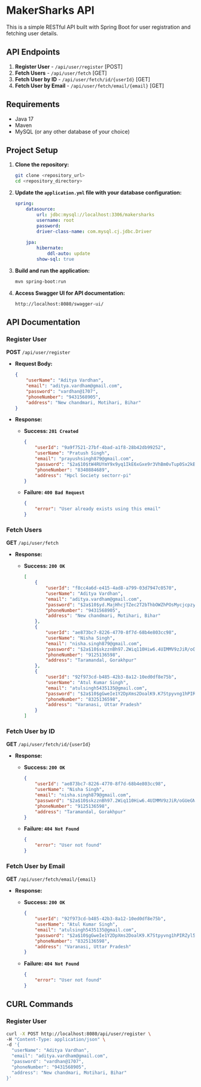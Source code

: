 # MakerSharks API

This is a simple RESTful API built with Spring Boot for user registration and fetching user details.

## API Endpoints

1. **Register User** - `/api/user/register` [POST]
2. **Fetch Users** - `/api/user/fetch` [GET]
3. **Fetch User by ID** - `/api/user/fetch/id/{userId}` [GET]
4. **Fetch User by Email** - `/api/user/fetch/email/{email}` [GET]

## Requirements

- Java 17
- Maven
- MySQL (or any other database of your choice)

## Project Setup

1. **Clone the repository:**

    ```sh
    git clone <repository_url>
    cd <repository_directory>
    ```

2. **Update the `application.yml` file with your database configuration:**

    ```yaml
    spring:
        datasource:
            url: jdbc:mysql://localhost:3306/makersharks
            username: root
            password: 
            driver-class-name: com.mysql.cj.jdbc.Driver
        
        jpa:
            hibernate:
                ddl-auto: update
            show-sql: true
    ```

3. **Build and run the application:**

    ```sh
    mvn spring-boot:run
    ```

4. **Access Swagger UI for API documentation:**

    ```
    http://localhost:8080/swagger-ui/
    ```

## API Documentation

### Register User

**POST** `/api/user/register`

- **Request Body:**

    ```json
    {
        "userName": "Aditya Vardhan",
        "email": "aditya.vardham@gmail.com",
        "password": "vardhan@1707",
        "phoneNumber": "9431568905",
        "address": "New chandmari, Motihari, Bihar"
    }
    ```

- **Response:**

    - **Success: `201 Created`**

        ```json
        {
            "userId": "9a9f7521-27bf-4bad-a1f8-28b42db99252",
            "userName": "Pratush Singh",
            "email": "prayushsingh879@gmail.com",
            "password": "$2a$10$tW4RUYmY9x9yq1IkE6xGxe9r3VhBm0vTup0Sx2kBxQChhuL5Vg8c2",
            "phoneNumber": "8340884689",
            "address": "Hpcl Society sectorr-pi"
        }
        ```

    - **Failure: `400 Bad Request`**

        ```json
        {
            "error": "User already exists using this email"
        }
        ```

### Fetch Users

**GET** `/api/user/fetch`

- **Response:**

    - **Success: `200 OK`**

        ```json
        [
            {
                "userId": "f8cc4a6d-e415-4ad8-a799-03d7947c0570",
                "userName": "Aditya Vardhan",
                "email": "aditya.vardham@gmail.com",
                "password": "$2a$10$yd.MajHhcjTZec2T2bThbOWZhPOsMycjcpzyYI/DlZ2Cnblg2CRxG",
                "phoneNumber": "9431568905",
                "address": "New chandmari, Motihari, Bihar"
            },
            {
                "userId": "ae873bc7-8226-4770-8f7d-68b4e803cc98",
                "userName": "Nisha Singh",
                "email": "nisha.singh879@gmail.com",
                "password": "$2a$10$skzznBh97.2Wiq110Hiw6.4UIMMV9zJiR/oGUeGNaIxFhd6Fh6hRS",
                "phoneNumber": "9125136598",
                "address": "Taramandal, Gorakhpur"
            },
            {
                "userId": "92f973cd-b485-42b3-8a12-10ed0df8e75b",
                "userName": "Atul Kumar Singh",
                "email": "atulsingh5435135@gmail.com",
                "password": "$2a$10$gGweIe1Y2DpXms2DoalK9.K7Stpyvng1hPIRZyl5iE3.WUjqznkr.",
                "phoneNumber": "8325136598",
                "address": "Varanasi, Uttar Pradesh"
            }
        ]
        ```

### Fetch User by ID

**GET** `/api/user/fetch/id/{userId}`

- **Response:**

    - **Success: `200 OK`**

        ```json
        {
            "userId": "ae873bc7-8226-4770-8f7d-68b4e803cc98",
            "userName": "Nisha Singh",
            "email": "nisha.singh879@gmail.com",
            "password": "$2a$10$skzznBh97.2Wiq110Hiw6.4UIMMV9zJiR/oGUeGNaIxFhd6Fh6hRS",
            "phoneNumber": "9125136598",
            "address": "Taramandal, Gorakhpur"
        }
        ```

    - **Failure: `404 Not Found`**

        ```json
        {
            "error": "User not found"
        }
        ```

### Fetch User by Email

**GET** `/api/user/fetch/email/{email}`

- **Response:**

    - **Success: `200 OK`**

        ```json
        {
            "userId": "92f973cd-b485-42b3-8a12-10ed0df8e75b",
            "userName": "Atul Kumar Singh",
            "email": "atulsingh5435135@gmail.com",
            "password": "$2a$10$gGweIe1Y2DpXms2DoalK9.K7Stpyvng1hPIRZyl5iE3.WUjqznkr.",
            "phoneNumber": "8325136598",
            "address": "Varanasi, Uttar Pradesh"
        }
        ```

    - **Failure: `404 Not Found`**

        ```json
        {
            "error": "User not found"
        }
        ```

## CURL Commands

### Register User

```sh
curl -X POST http://localhost:8080/api/user/register \
-H "Content-Type: application/json" \
-d '{
  "userName": "Aditya Vardhan",
  "email": "aditya.vardham@gmail.com",
  "password": "vardhan@1707",
  "phoneNumber": "9431568905",
  "address": "New chandmari, Motihari, Bihar"
}'
